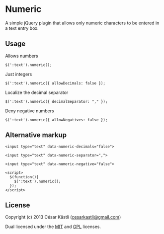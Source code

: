 Numeric
=======

A simple jQuery plugin that allows only numeric characters to be entered in a text entry box.

Usage
--

Allows numbers

    $(':text').numeric();

Just integers

    $(':text').numeric({ allowDecimals: false });

Localize the decimal separator

    $(':text').numeric({ decimalSeparator: "," });

Deny negative numbers

    $(':text').numeric({ allowNegatives: false });

Alternative markup
--

    <input type="text" data-numeric-decimals="false">

    <input type="text" data-numeric-separator=",">

    <input type="text" data-numeric-negative="false">

    <script>
      $(function(){
        $(':text').numeric();
      });
    </script>

License
--

Copyright (c) 2013 César Kästli (cesarkastli@gmail.com)

Dual licensed under the [MIT](http://www.opensource.org/licenses/mit-license.php)
and [GPL](http://www.opensource.org/licenses/gpl-license.php) licenses.
